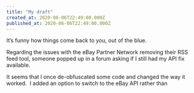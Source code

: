 ```yaml
---
title: "My draft"
created_at: 2020-06-06T22:49:00.000Z
published_at: 2020-06-06T22:49:00.000Z
---
```

It’s funny how things come back to you, out of the blue.

Regarding the issues with the eBay Partner Network removing their RSS feed tool, someone popped up in a forum asking if I still had my API fix available.

It seems that I once de-obfuscated some code and changed the way it worked.  I added an option to switch to the eBay API rather than
